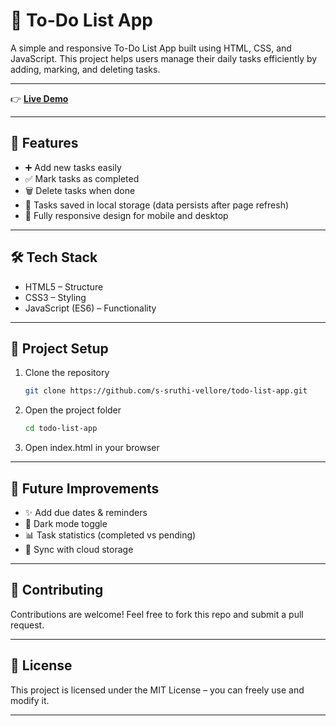# 📝 To-Do List App
A simple and responsive To-Do List App built using HTML, CSS, and JavaScript. This project helps users manage their daily tasks efficiently by adding, marking, and deleting tasks.

---

👉 **[Live Demo](https://s-sruthi-vellore.github.io/todo-list-app/)**  

---

## 🚀 Features
- ➕ Add new tasks easily
- ✅ Mark tasks as completed
- 🗑️ Delete tasks when done
- 💾 Tasks saved in local storage (data persists after page refresh)
- 📱 Fully responsive design for mobile and desktop

---

## 🛠️ Tech Stack
- HTML5 – Structure
- CSS3 – Styling
- JavaScript (ES6) – Functionality

---

## 📂 Project Setup
1. Clone the repository
   ```bash
   git clone https://github.com/s-sruthi-vellore/todo-list-app.git
3. Open the project folder
   ```bash
   cd todo-list-app
5. Open index.html in your browser

---

## 🎯 Future Improvements
- ✨ Add due dates & reminders
- 🌙 Dark mode toggle
- 📊 Task statistics (completed vs pending)
- 🔄 Sync with cloud storage

---

## 🙌 Contributing
Contributions are welcome! Feel free to fork this repo and submit a pull request.

---

## 📜 License
This project is licensed under the MIT License – you can freely use and modify it.

---


